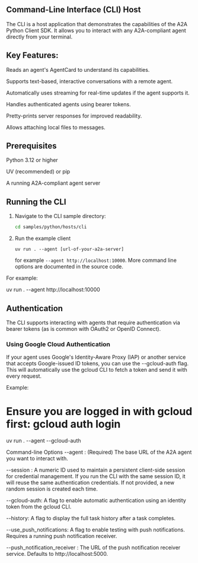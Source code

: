 ## Command-Line Interface (CLI) Host
The CLI is a host application that demonstrates the capabilities of the A2A Python Client SDK. It allows you to interact with any A2A-compliant agent directly from your terminal.

## Key Features:

Reads an agent's AgentCard to understand its capabilities.

Supports text-based, interactive conversations with a remote agent.

Automatically uses streaming for real-time updates if the agent supports it.

Handles authenticated agents using bearer tokens.

Pretty-prints server responses for improved readability.

Allows attaching local files to messages.

## Prerequisites
Python 3.12 or higher

UV (recommended) or pip

A running A2A-compliant agent server


## Running the CLI

1. Navigate to the CLI sample directory:
    ```bash
    cd samples/python/hosts/cli
    ```
2. Run the example client
    ```
    uv run . --agent [url-of-your-a2a-server]
    ```

   for example `--agent http://localhost:10000`. More command line options are documented in the source code. 


For example:

uv run . --agent http://localhost:10000

## Authentication
The CLI supports interacting with agents that require authentication via bearer tokens (as is common with OAuth2 or OpenID Connect).

### Using Google Cloud Authentication
If your agent uses Google's Identity-Aware Proxy (IAP) or another service that accepts Google-issued ID tokens, you can use the --gcloud-auth flag. This will automatically use the gcloud CLI to fetch a token and send it with every request.

Example:

# Ensure you are logged in with gcloud first: gcloud auth login
uv run . --agent <your-agent-url> --gcloud-auth

Command-line Options
--agent <URL>: (Required) The base URL of the A2A agent you want to interact with.

--session <ID>: A numeric ID used to maintain a persistent client-side session for credential management. If you run the CLI with the same session ID, it will reuse the same authentication credentials. If not provided, a new random session is created each time.

--gcloud-auth: A flag to enable automatic authentication using an identity token from the gcloud CLI.

--history: A flag to display the full task history after a task completes.

--use_push_notifications: A flag to enable testing with push notifications. Requires a running push notification receiver.

--push_notification_receiver <URL>: The URL of the push notification receiver service. Defaults to http://localhost:5000.
